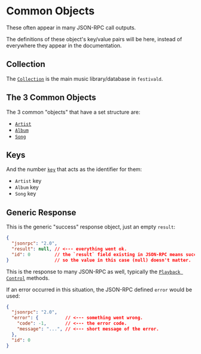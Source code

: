 # Common Objects
These often appear in many JSON-RPC call outputs.

The definitions of these object's key/value pairs will be here, instead of everywhere they appear in the documentation.

## Collection
The [`Collection`](collection.md) is the main music library/database in `festivald`.

## The 3 Common Objects
The 3 common "objects" that have a set structure are:
- [`Artist`](artist.md)
- [`Album`](album.md)
- [`Song`](song.md)

## Keys
And the number [`key`](key.md) that acts as the identifier for them:
- `Artist` key
- `Album` key
- `Song` key

## Generic Response
This is the generic "success" response object, just an empty `result`:
```json
{
  "jsonrpc": "2.0",
  "result": null, // <--- everything went ok.
  "id": 0         // the `result` field existing in JSON-RPC means success,
}                 // so the value in this case (null) doesn't matter.
```
This is the response to many JSON-RPC as well, typically the [`Playback Control`](../json-rpc/playback/playback.md) methods.

If an error occurred in this situation, the JSON-RPC defined `error` would be used:
```json
{
  "jsonrpc": "2.0",
  "error": {          // <--- something went wrong.
    "code": -1,       // <--- the error code.
    "message": "...", // <--- short message of the error.
  },
  "id": 0
}
```
